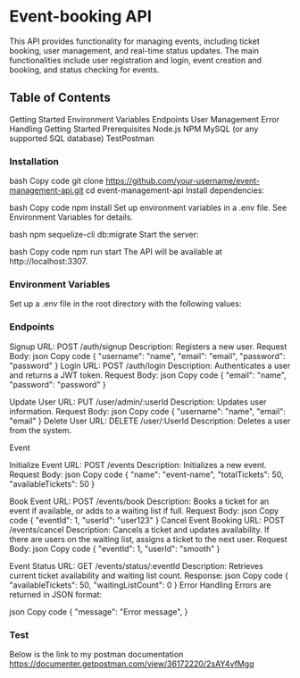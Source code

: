 # Event-booking API

This API provides functionality for managing events, including ticket booking, user management, and real-time status updates. The main functionalities include user registration and login, event creation and booking, and status checking for events.

## Table of Contents
Getting Started
Environment Variables
Endpoints
User Management
Error Handling
Getting Started
Prerequisites
Node.js
NPM
MySQL (or any supported SQL database)
TestPostman


### Installation
bash
Copy code
git clone https://github.com/your-username/event-management-api.git
cd event-management-api
Install dependencies:



bash
Copy code
npm install
Set up environment variables in a .env file. See Environment Variables for details.



bash
npm sequelize-cli db:migrate
Start the server:


bash
Copy code
npm run start
The API will be available at http://localhost:3307.

### Environment Variables
Set up a .env file in the root directory with the following values:

### Endpoints
Signup
URL: POST /auth/signup
Description: Registers a new user.
Request Body:
json
Copy code
{
    "username": "name",
    "email": "email",
    "password": "password"
}
Login
URL: POST /auth/login
Description: Authenticates a user and returns a JWT token.
Request Body:
json
Copy code
{
    "email": "name",
    "password": "password"
}


Update User
URL: PUT /user/admin/:userId
Description: Updates user information.
Request Body:
json
Copy code
{
    "username": "name",
    "email": "email"
}
Delete User
URL: DELETE /user/:UserId
Description: Deletes a user from the system.

Event

Initialize Event
URL: POST /events
Description: Initializes a new event.
Request Body:
json
Copy code
{
    "name": "event-name",
    "totalTickets": 50,
    "availableTickets": 50
}

Book Event
URL: POST /events/book
Description: Books a ticket for an event if available, or adds to a waiting list if full.
Request Body:
json
Copy code
{
    "eventId": 1,
    "userId": "user123"
}
Cancel Event Booking
URL: POST /events/cancel
Description: Cancels a ticket and updates availability. If there are users on the waiting list, assigns a ticket to the next user.
Request Body:
json
Copy code
{
    "eventId": 1,
    "userId": "smooth"
}

Event Status
URL: GET /events/status/:eventId
Description: Retrieves current ticket availability and waiting list count.
Response:
json
Copy code
{
    "availableTickets": 50,
    "waitingListCount": 0
}
Error Handling
Errors are returned in JSON format:

json
Copy code
{
    "message": "Error message",
}


### Test
Below is the link to my postman documentation
https://documenter.getpostman.com/view/36172220/2sAY4vfMgq